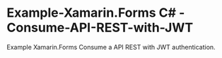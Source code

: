 # Example-Xamarin.Forms C# - Consume-API-REST-with-JWT
Example Xamarin.Forms Consume a API REST with JWT authentication.
